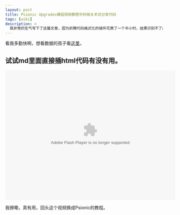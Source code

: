 ```yaml
---
layout: post
title: Psionic Upgrades模组视频教程中的相关术式分享代码
tags: [wiki]
description: >
  我非常的生气写下了这篇文章，因为折腾代码格式化的插件花费了一个半小时，结果识别不了出了错。还是靠在线的代码格式化工具解决的。
---
```

看我多勤快啊，想看数据的孩子看[这里](https://github.com/TartaricAcid/tartaricacid.github.io/tree/master/public/file/Psionic)。

试试md里面直接插html代码有没有用。
---

<embed
  height="415"
  width="544"
  quality="high"
  allowfullscreen="true"
  type="application/x-shockwave-flash"
  src="//static.hdslb.com/miniloader.swf"
  flashvars="aid=12066823&page=1" pluginspage="//www.adobe.com/shockwave/download/download.cgi?P1_Prod_Version=ShockwaveFlash"
/>

我擦嘞，真有用，回头这个视频换成Psionic的教程。
